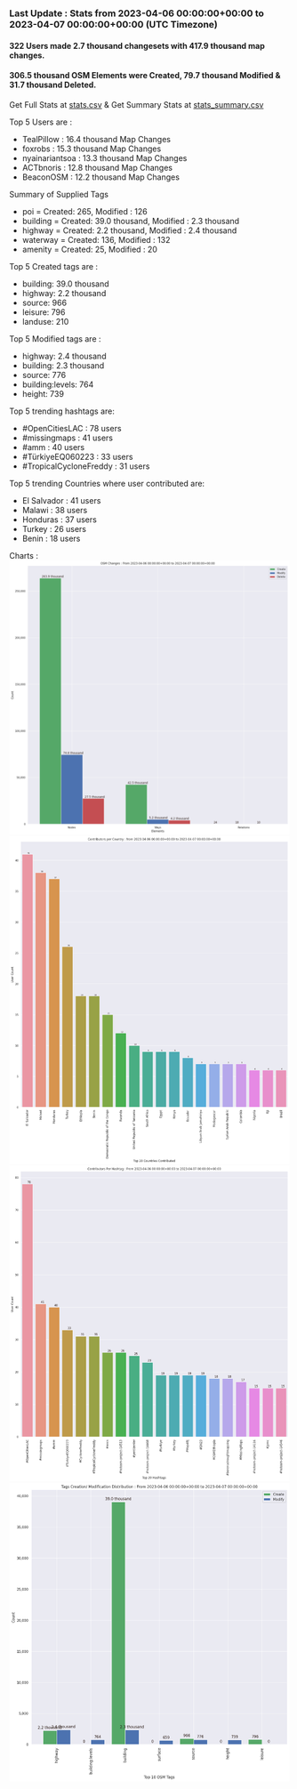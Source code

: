 ### Last Update : Stats from 2023-04-06 00:00:00+00:00 to 2023-04-07 00:00:00+00:00 (UTC Timezone)

#### 322 Users made 2.7 thousand changesets with 417.9 thousand map changes.
#### 306.5 thousand OSM Elements were Created, 79.7 thousand Modified & 31.7 thousand Deleted.
Get Full Stats at [stats.csv](/stats/hotosm/Daily/stats.csv)
 & Get Summary Stats at [stats_summary.csv](/stats/hotosm/Daily/stats_summary.csv)

Top 5 Users are : 
- TealPillow : 16.4 thousand Map Changes
- foxrobs : 15.3 thousand Map Changes
- nyainariantsoa : 13.3 thousand Map Changes
- ACTbnoris : 12.8 thousand Map Changes
- BeaconOSM : 12.2 thousand Map Changes

Summary of Supplied Tags
- poi = Created: 265, Modified : 126
- building = Created: 39.0 thousand, Modified : 2.3 thousand
- highway = Created: 2.2 thousand, Modified : 2.4 thousand
- waterway = Created: 136, Modified : 132
- amenity = Created: 25, Modified : 20


Top 5 Created tags are :
- building: 39.0 thousand
- highway: 2.2 thousand
- source: 966
- leisure: 796
- landuse: 210


Top 5 Modified tags are :
- highway: 2.4 thousand
- building: 2.3 thousand
- source: 776
- building:levels: 764
- height: 739


Top 5 trending hashtags are:
- #OpenCitiesLAC : 78 users
- #missingmaps : 41 users
- #amm : 40 users
- #TürkiyeEQ060223 : 33 users
- #TropicalCycloneFreddy : 31 users


Top 5 trending Countries where user contributed are:
- El Salvador : 41 users
- Malawi : 38 users
- Honduras : 37 users
- Turkey : 26 users
- Benin : 18 users


 Charts : 
![Alt text](./stats_osm_changes.png) 
![Alt text](./stats_users_per_country.png) 
![Alt text](./stats_users_per_hashtag.png) 
![Alt text](./stats_tags.png) 
